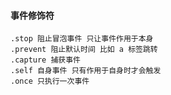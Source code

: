 #### 事件修饰符
    
    .stop 阻止冒泡事件 只让事件作用于本身
    .prevent 阻止默认时间 比如 a 标签跳转
    .capture 捕获事件
    .self 自身事件 只有作用于自身时才会触发
    .once 只执行一次事件 